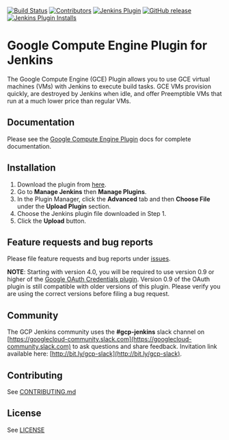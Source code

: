 <!--
 Copyright 2018 Google LLC

 Licensed under the Apache License, Version 2.0 (the "License"); you may not use this file except in
 compliance with the License. You may obtain a copy of the License at

        https://www.apache.org/licenses/LICENSE-2.0

 Unless required by applicable law or agreed to in writing, software distributed under the License
 is distributed on an "AS IS" BASIS, WITHOUT WARRANTIES OR CONDITIONS OF ANY KIND, either express or
 implied. See the License for the specific language governing permissions and limitations under the
 License.
-->

[![Build Status](https://ci.jenkins.io/job/Plugins/job/google-compute-engine-plugin/job/master/badge/icon)](https://ci.jenkins.io/job/Plugins/job/google-compute-engine-plugin/job/develop/)
[![Contributors](https://img.shields.io/github/contributors/jenkinsci/google-compute-engine-plugin.svg)](https://github.com/jenkinsci/google-compute-engine-plugin/graphs/contributors)
[![Jenkins Plugin](https://img.shields.io/jenkins/plugin/v/google-compute-engine.svg)](https://plugins.jenkins.io/google-compute-engine)
[![GitHub release](https://img.shields.io/github/v/tag/jenkinsci/google-compute-engine-plugin?label=changelog)](https://github.com/jenkinsci/google-compute-engine-plugin/blob/develop/CHANGELOG.md)
[![Jenkins Plugin Installs](https://img.shields.io/jenkins/plugin/i/google-compute-engine.svg?color=blue)](https://plugins.jenkins.io/google-compute-engine)

# Google Compute Engine Plugin for Jenkins
The Google Compute Engine (GCE) Plugin allows you to use GCE virtual machines (VMs) with Jenkins to execute build tasks. GCE VMs provision quickly, are destroyed by Jenkins when idle, and offer Preemptible VMs that run at a much lower price than regular VMs.

## Documentation
Please see the [Google Compute Engine Plugin](docs/Home.md) docs for complete documentation.

## Installation
1. Download the plugin from [here](https://storage.googleapis.com/jenkins-graphite/google-compute-plugin-latest.hpi).
1. Go to **Manage Jenkins** then **Manage Plugins**.
1. In the Plugin Manager, click the **Advanced** tab and then **Choose File** under the **Upload Plugin** section.
1. Choose the Jenkins plugin file downloaded in Step 1.
1. Click the **Upload** button.

## Feature requests and bug reports
Please file feature requests and bug reports under [issues](https://github.com/jenkinsci/google-compute-engine-plugin/issues).

**NOTE**: Starting with version 4.0, you will be required to use version 0.9 or higher of the
[Google OAuth Credentials plugin](https://github.com/jenkinsci/google-oauth-plugin). Version 0.9 of
the OAuth plugin is still compatible with older versions of this plugin. Please verify you are
using the correct versions before filing a bug request.

## Community

The GCP Jenkins community uses the **#gcp-jenkins** slack channel on
[https://googlecloud-community.slack.com](https://googlecloud-community.slack.com)
to ask questions and share feedback. Invitation link available here:
[http://bit.ly/gcp-slack](http://bit.ly/gcp-slack).

## Contributing
See [CONTRIBUTING.md](CONTRIBUTING.md)

## License
See [LICENSE](LICENSE)
